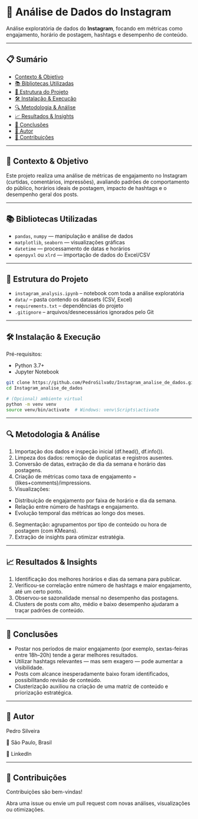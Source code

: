 # 📸 Análise de Dados do Instagram

Análise exploratória de dados do **Instagram**, focando em métricas como engajamento, horário de postagem, hashtags e desempenho de conteúdo.

---

## 📋 Sumário

- [Contexto & Objetivo](#-contexto--objetivo)  
- [📚 Bibliotecas Utilizadas](#-bibliotecas-utilizadas)  
- [📂 Estrutura do Projeto](#-estrutura-do-projeto)  
- [🛠️ Instalação & Execução](#-instalação--execução)  
- [🔍 Metodologia & Análise](#-metodologia--análise)  
- [📈 Resultados & Insights](#-resultados--insights)  
- [🧠 Conclusões](#-conclusões)  
- [👤 Autor](#-autor)  
- [🤝 Contribuições](#-contribuições)  

---

## 🧠 Contexto & Objetivo

Este projeto realiza uma análise de métricas de engajamento no Instagram (curtidas, comentários, impressões), avaliando padrões de comportamento do público, horários ideais de postagem, impacto de hashtags e o desempenho geral dos posts.

---

## 📚 Bibliotecas Utilizadas

- `pandas`, `numpy` — manipulação e análise de dados  
- `matplotlib`, `seaborn` — visualizações gráficas  
- `datetime` — processamento de datas e horários  
- `openpyxl` ou `xlrd` — importação de dados do Excel/CSV

---

## 📂 Estrutura do Projeto

- `instagram_analysis.ipynb` – notebook com toda a análise exploratória  
- `data/` – pasta contendo os datasets (CSV, Excel)  
- `requirements.txt` – dependências do projeto  
- `.gitignore` – arquivos/desnecessários ignorados pelo Git

---

## 🛠️ Instalação & Execução

Pré-requisitos:
- Python 3.7+
- Jupyter Notebook

```bash
git clone https://github.com/PedroSilva0z/Instagram_analise_de_dados.git
cd Instagram_analise_de_dados

# (Opcional) ambiente virtual
python -m venv venv
source venv/bin/activate  # Windows: venv\Scripts\activate

```

--- 

## 🔍 Metodologia & Análise

1. Importação dos dados e inspeção inicial (df.head(), df.info()).
2. Limpeza dos dados: remoção de duplicatas e registros ausentes.
3. Conversão de datas, extração de dia da semana e horário das postagens.
4. Criação de métricas como taxa de engajamento = (likes+comments)/impressions.
5. Visualizações:
  - Distribuição de engajamento por faixa de horário e dia da semana.
  - Relação entre número de hashtags e engajamento.
  - Evolução temporal das métricas ao longo dos meses.

6. Segmentação: agrupamentos por tipo de conteúdo ou hora de postagem (com KMeans).
7. Extração de insights para otimizar estratégia.

--- 

## 📈 Resultados & Insights

1. Identificação dos melhores horários e dias da semana para publicar.
2. Verificou-se correlação entre número de hashtags e maior engajamento, até um certo ponto.
3. Observou-se sazonalidade mensal no desempenho das postagens.
4. Clusters de posts com alto, médio e baixo desempenho ajudaram a traçar padrões de conteúdo.

--- 

## 🧠 Conclusões

- Postar nos períodos de maior engajamento (por exemplo, sextas-feiras entre 18h–20h) tende a gerar melhores resultados.
- Utilizar hashtags relevantes — mas sem exagero — pode aumentar a visibilidade.
- Posts com alcance inesperadamente baixo foram identificados, possibilitando revisão de conteúdo.
- Clusterização auxiliou na criação de uma matriz de conteúdo e priorização estratégica.

--- 

## 👤 Autor
Pedro Silveira

📍 São Paulo, Brasil

🔗 LinkedIn

--- 

## 🤝 Contribuições

Contribuições são bem-vindas!

Abra uma issue ou envie um pull request com novas análises, visualizações ou otimizações.
